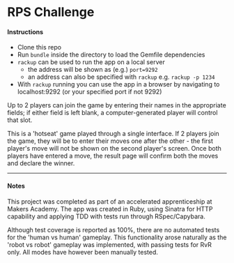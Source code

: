 # RPS Challenge

#### Instructions

* Clone this repo
* Run `bundle` inside the directory to load the Gemfile dependencies
* `rackup` can be used to run the app on a local server
  - the address will be shown as (e.g.) `port=9292`
  - an address can also be specified with `rackup` e.g. `rackup -p 1234`
* With `rackup` running you can use the app in a browser by navigating to localhost:9292 (or your specified port if not 9292)

Up to 2 players can join the game by entering their names in the appropriate fields; if either field is left blank, a computer-generated player will control that slot.

This is a 'hotseat' game played through a single interface. If 2 players join the game, they will be to enter their moves one after the other - the first player's move will not be shown on the second player's screen. Once both players have entered a move, the result page will confirm both the moves and declare the winner.

---

#### Notes

This project was completed as part of an accelerated apprenticeship at Makers Academy. The app was created in Ruby, using Sinatra for HTTP capability and applying TDD with tests run through RSpec/Capybara.

Although test coverage is reported as 100%, there are no automated tests for the 'human vs human' gameplay. This functionality arose naturally as the 'robot vs robot' gameplay was implemented, with passing tests for RvR only. All modes have however been manually tested.
